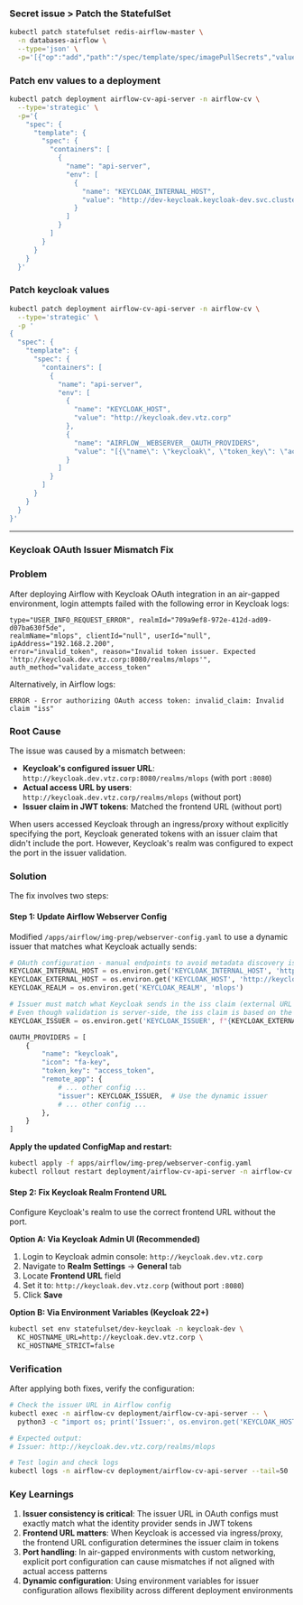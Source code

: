 ### Secret issue > Patch the StatefulSet

```sh
kubectl patch statefulset redis-airflow-master \
  -n databases-airflow \
  --type='json' \
  -p='[{"op":"add","path":"/spec/template/spec/imagePullSecrets","value":[{"name":"harbor-creds"}]}]'
```

### Patch env values to a deployment

```sh
kubectl patch deployment airflow-cv-api-server -n airflow-cv \
  --type='strategic' \
  -p='{
    "spec": {
      "template": {
        "spec": {
          "containers": [
            {
              "name": "api-server",
              "env": [
                {
                  "name": "KEYCLOAK_INTERNAL_HOST",
                  "value": "http://dev-keycloak.keycloak-dev.svc.cluster.local:8080"
                }
              ]
            }
          ]
        }
      }
    }
  }'
```

### Patch keycloak values

```sh
kubectl patch deployment airflow-cv-api-server -n airflow-cv \
  --type='strategic' \
  -p '
{
  "spec": {
    "template": {
      "spec": {
        "containers": [
          {
            "name": "api-server",
            "env": [
              {
                "name": "KEYCLOAK_HOST",
                "value": "http://keycloak.dev.vtz.corp"
              },
              {
                "name": "AIRFLOW__WEBSERVER__OAUTH_PROVIDERS",
                "value": "[{\"name\": \"keycloak\", \"token_key\": \"access_token\", \"icon\": \"fa-key\", \"remote_app\": {\"client_id\": \"airflow-client\", \"client_secret\": \"cEqzPLsNObqKGzHsrsxF1ziYGuoJifnG\", \"api_base_url\": \"http://keycloak.dev.vtz.corp/realms/mlops/protocol/openid-connect/\", \"client_kwargs\": {\"scope\": \"openid email profile\"}, \"access_token_method\": \"POST\", \"access_token_params\": {\"grant_type\": \"authorization_code\"}, \"request_token_url\": null, \"access_token_url\": \"http://keycloak.dev.vtz.corp/realms/mlops/protocol/openid-connect/token\", \"authorize_url\": \"http://keycloak.dev.vtz.corp/realms/mlops/protocol/openid-connect/auth\"}}]"
              }
            ]
          }
        ]
      }
    }
  }
}'
```

---

### Keycloak OAuth Issuer Mismatch Fix

### Problem

After deploying Airflow with Keycloak OAuth integration in an air-gapped environment, login attempts failed with the following error in Keycloak logs:

```
type="USER_INFO_REQUEST_ERROR", realmId="709a9ef8-972e-412d-ad09-d07ba630f5de",
realmName="mlops", clientId="null", userId="null", ipAddress="192.168.2.200",
error="invalid_token", reason="Invalid token issuer. Expected
'http://keycloak.dev.vtz.corp:8080/realms/mlops'", auth_method="validate_access_token"
```

Alternatively, in Airflow logs:

```
ERROR - Error authorizing OAuth access token: invalid_claim: Invalid claim "iss"
```

### Root Cause

The issue was caused by a mismatch between:

- **Keycloak's configured issuer URL**: `http://keycloak.dev.vtz.corp:8080/realms/mlops` (with port `:8080`)
- **Actual access URL by users**: `http://keycloak.dev.vtz.corp/realms/mlops` (without port)
- **Issuer claim in JWT tokens**: Matched the frontend URL (without port)

When users accessed Keycloak through an ingress/proxy without explicitly specifying the port, Keycloak generated tokens with an issuer claim that didn't include the port. However, Keycloak's realm was configured to expect the port in the issuer validation.

### Solution

The fix involves two steps:

#### Step 1: Update Airflow Webserver Config

Modified `/apps/airflow/img-prep/webserver-config.yaml` to use a dynamic issuer that matches what Keycloak actually sends:

```python
# OAuth configuration - manual endpoints to avoid metadata discovery issues
KEYCLOAK_INTERNAL_HOST = os.environ.get('KEYCLOAK_INTERNAL_HOST', 'http://dev-keycloak.keycloak-dev.svc.cluster.local:8080')
KEYCLOAK_EXTERNAL_HOST = os.environ.get('KEYCLOAK_HOST', 'http://keycloak.dev.vtz.corp')
KEYCLOAK_REALM = os.environ.get('KEYCLOAK_REALM', 'mlops')

# Issuer must match what Keycloak sends in the iss claim (external URL as seen by users)
# Even though validation is server-side, the iss claim is based on the frontend URL
KEYCLOAK_ISSUER = os.environ.get('KEYCLOAK_ISSUER', f"{KEYCLOAK_EXTERNAL_HOST}/realms/{KEYCLOAK_REALM}")

OAUTH_PROVIDERS = [
    {
        "name": "keycloak",
        "icon": "fa-key",
        "token_key": "access_token",
        "remote_app": {
            # ... other config ...
            "issuer": KEYCLOAK_ISSUER,  # Use the dynamic issuer
            # ... other config ...
        },
    }
]
```

**Apply the updated ConfigMap and restart:**

```bash
kubectl apply -f apps/airflow/img-prep/webserver-config.yaml
kubectl rollout restart deployment/airflow-cv-api-server -n airflow-cv
```

#### Step 2: Fix Keycloak Realm Frontend URL

Configure Keycloak's realm to use the correct frontend URL without the port.

**Option A: Via Keycloak Admin UI (Recommended)**

1. Login to Keycloak admin console: `http://keycloak.dev.vtz.corp`
2. Navigate to **Realm Settings** → **General** tab
3. Locate **Frontend URL** field
4. Set it to: `http://keycloak.dev.vtz.corp` (without port `:8080`)
5. Click **Save**

**Option B: Via Environment Variables (Keycloak 22+)**

```bash
kubectl set env statefulset/dev-keycloak -n keycloak-dev \
  KC_HOSTNAME_URL=http://keycloak.dev.vtz.corp \
  KC_HOSTNAME_STRICT=false
```

### Verification

After applying both fixes, verify the configuration:

```bash
# Check the issuer URL in Airflow config
kubectl exec -n airflow-cv deployment/airflow-cv-api-server -- \
  python3 -c "import os; print('Issuer:', os.environ.get('KEYCLOAK_HOST', 'http://keycloak.dev.vtz.corp') + '/realms/' + os.environ.get('KEYCLOAK_REALM', 'mlops'))"

# Expected output:
# Issuer: http://keycloak.dev.vtz.corp/realms/mlops

# Test login and check logs
kubectl logs -n airflow-cv deployment/airflow-cv-api-server --tail=50
```

### Key Learnings

1. **Issuer consistency is critical**: The issuer URL in OAuth configs must exactly match what the identity provider sends in JWT tokens
2. **Frontend URL matters**: When Keycloak is accessed via ingress/proxy, the frontend URL configuration determines the issuer claim in tokens
3. **Port handling**: In air-gapped environments with custom networking, explicit port configuration can cause mismatches if not aligned with actual access patterns
4. **Dynamic configuration**: Using environment variables for issuer configuration allows flexibility across different deployment environments

